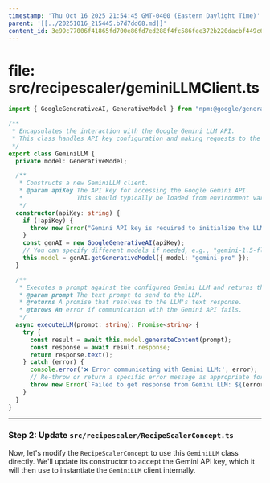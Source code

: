 ```yaml
---
timestamp: 'Thu Oct 16 2025 21:54:45 GMT-0400 (Eastern Daylight Time)'
parent: '[[../20251016_215445.b7d7dd68.md]]'
content_id: 3e99c77006f41865fd700e86fd7ed288f4fc586fee372b220dacbf449c6b27f0
---
```


# file: src/recipescaler/geminiLLMClient.ts

```typescript
import { GoogleGenerativeAI, GenerativeModel } from "npm:@google/generative-ai";

/**
 * Encapsulates the interaction with the Google Gemini LLM API.
 * This class handles API key configuration and making requests to the model.
 */
export class GeminiLLM {
  private model: GenerativeModel;

  /**
   * Constructs a new GeminiLLM client.
   * @param apiKey The API key for accessing the Google Gemini API.
   *               This should typically be loaded from environment variables.
   */
  constructor(apiKey: string) {
    if (!apiKey) {
      throw new Error("Gemini API key is required to initialize the LLM client.");
    }
    const genAI = new GoogleGenerativeAI(apiKey);
    // You can specify different models if needed, e.g., "gemini-1.5-flash", "gemini-1.5-pro"
    this.model = genAI.getGenerativeModel({ model: "gemini-pro" });
  }

  /**
   * Executes a prompt against the configured Gemini LLM and returns the generated text.
   * @param prompt The text prompt to send to the LLM.
   * @returns A promise that resolves to the LLM's text response.
   * @throws An error if communication with the Gemini API fails.
   */
  async executeLLM(prompt: string): Promise<string> {
    try {
      const result = await this.model.generateContent(prompt);
      const response = await result.response;
      return response.text();
    } catch (error) {
      console.error('❌ Error communicating with Gemini LLM:', error);
      // Re-throw or return a specific error message as appropriate for your application
      throw new Error(`Failed to get response from Gemini LLM: ${(error as Error).message}`);
    }
  }
}
```

***

### Step 2: Update `src/recipescaler/RecipeScalerConcept.ts`

Now, let's modify the `RecipeScalerConcept` to use this `GeminiLLM` class directly. We'll update its constructor to accept the Gemini API key, which it will then use to instantiate the `GeminiLLM` client internally.
